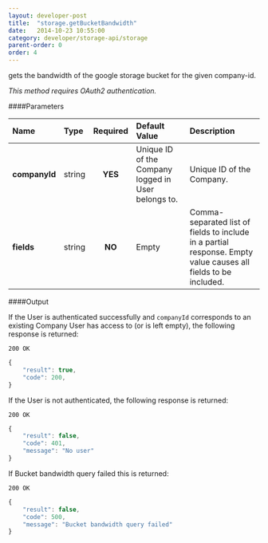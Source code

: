 ```yaml
---
layout: developer-post
title:  "storage.getBucketBandwidth"
date:   2014-10-23 10:55:00
category: developer/storage-api/storage
parent-order: 0
order: 4
---
```


gets the bandwidth of the google storage bucket for the given company-id.

*This method requires OAuth2 authentication.*

####Parameters

| Name    | Type   | Required | Default Value | Description |
|:--------|:-------|:--------:|:--------------|:------------|
| **companyId**  | string |  **YES**  | Unique ID of the Company logged in User belongs to. | Unique ID of the Company. |
| **fields**  | string |  **NO**  | Empty | Comma-separated list of fields to include in a partial response. Empty value causes all fields to be included. |

####Output

If the User is authenticated successfully and `companyId` corresponds to an existing Company User has access to (or is left empty), the following response is returned:

```200 OK```

```javascript
{
    "result": true,
    "code": 200,
}

```

If the User is not authenticated, the following response is returned:

```200 OK```

```javascript
{
    "result": false,
    "code": 401,
    "message": "No user"
}
```

If Bucket bandwidth query failed this is returned:

```200 OK```

```javascript
{
    "result": false,
    "code": 500,
    "message": "Bucket bandwidth query failed"
}

```